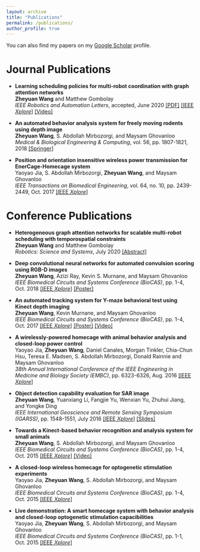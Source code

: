 ```yaml
---
layout: archive
title: "Publications"
permalink: /publications/
author_profile: true
---
```


You can also find my papers on my [Google Scholar](https://scholar.google.com/citations?user=PNxqIOEAAAAJ&hl=en) profile.

# Journal Publications

* **Learning scheduling policies for multi-robot coordination with graph attention networks**  
<strong>Zheyuan Wang</strong> and Matthew Gombolay  
_IEEE Robotics and Automation Letters_, accepted, June 2020
[[PDF]](https://phejohnwang.github.io/files/RAL20_robognn.pdf)
[[IEEE _Xplore_]](https://ieeexplore.ieee.org/document/9116987)
[[Video]](http://tiny.cc/y3vgkz)

* **An automated behavior analysis system for freely moving rodents using depth image**  
<strong>Zheyuan Wang</strong>, S. Abdollah Mirbozorgi, and Maysam Ghovanloo  
_Medical & Biological Engineering & Computing_, vol. 56, pp. 1807-1821, 2018
[[Springer]](https://link.springer.com/article/10.1007/s11517-018-1816-1)

* **Position and orientation insensitive wireless power transmission for EnerCage-Homecage system**  
Yaoyao Jia, S. Abdollah Mirbozorgi, <strong>Zheyuan Wang</strong>, and Maysam Ghovanloo  
_IEEE Transactions on Biomedical Engineering_, vol. 64, no. 10, pp. 2439-2449, Oct. 2017
[[IEEE _Xplore_]](https://ieeexplore.ieee.org/document/7894178)

# Conference Publications

* **Heterogeneous graph attention networks for scalable multi-robot scheduling with temporospatial constraints**  
<strong>Zheyuan Wang</strong> and Matthew Gombolay  
_Robotics: Science and Systems_, July 2020
[[Abstract]](https://roboticsconference.org/program/papers/94/)

* **Deep convolutional neural networks for automated convulsion scoring using RGB-D images**  
<strong>Zheyuan Wang</strong>, Azizi Ray, Kevin S. Murnane, and Maysam Ghovanloo  
_IEEE Biomedical Circuits and Systems Conference (BioCAS)_, pp. 1-4, Oct. 2018
[[IEEE _Xplore_]](https://ieeexplore.ieee.org/document/8584673)
[[Poster]](https://phejohnwang.github.io/files/Poster_Wang_Convulsion_BioCAS18.pdf)

* **An automated tracking system for Y-maze behavioral test using Kinect depth imaging**  
**Zheyuan Wang**, Kevin Murnane, and Maysam Ghovanloo  
_IEEE Biomedical Circuits and Systems Conference (BioCAS)_, pp. 1-4, Oct. 2017
[[IEEE _Xplore_]](https://ieeexplore.ieee.org/document/8325222)
[[Poster]](https://phejohnwang.github.io/files/Poster_Wang_Y%20Maze_BioCAS17.pdf)
[[Video]](https://youtu.be/7EghMBZPsCk)

* **A wirelessly-powered homecage with animal behavior analysis and closed-loop power control**  
Yaoyao Jia, **Zheyuan Wang**, Daniel Canales, Morgan Tinkler, Chia-Chun Hsu, Teresa E. Madsen, S. Abdollah Mirbozorgi, Donald Rainnie and Maysam Ghovanloo  
_38th Annual International Conference of the IEEE Engineering in Medicine and Biology Society (EMBC)_, pp. 6323-6326, Aug. 2016
[[IEEE _Xplore_]](https://ieeexplore.ieee.org/document/7592174)

* **Object detection capability evaluation for SAR image**  
**Zheyuan Wang**, Yuanxiang Li, Fangjie Yu, Wenxian Yu, Zhuhui Jiang, and Yongke Ding  
_IEEE International Geoscience and Remote Sensing Symposium (IGARSS)_, pp. 1548-1551, July 2016
[[IEEE _Xplore_]](https://ieeexplore.ieee.org/document/7729395)
[[Slides]](https://phejohnwang.github.io/files/Oral_IGARSS2016.pdf)

* **Towards a Kinect-based behavior recognition and analysis system for small animals**  
**Zheyuan Wang**, S. Abdollah Mirbozorgi, and Maysam Ghovanloo  
_IEEE Biomedical Circuits and Systems Conference (BioCAS)_, pp. 1-4, Oct. 2015
[[IEEE _Xplore_]](https://ieeexplore.ieee.org/document/7348456)
[[Video]](https://youtu.be/hIp7S-jNpFk)

* **A closed-loop wireless homecage for optogenetic stimulation experiments**  
Yaoyao Jia, **Zheyuan Wang**, S. Abdollah Mirbozorgi, and Maysam Ghovanloo  
_IEEE Biomedical Circuits and Systems Conference (BioCAS)_, pp. 1-4, Oct. 2015
[[IEEE _Xplore_]](https://ieeexplore.ieee.org/document/7348392)

* **Live demonstration: A smart homecage system with behavior analysis and closed-loop optogenetic stimulation capacibilities**  
Yaoyao Jia, **Zheyuan Wang**, S. Abdollah Mirbozorgi, and Maysam Ghovanloo  
_IEEE Biomedical Circuits and Systems Conference (BioCAS)_, pp. 1-1, Oct. 2015
[[IEEE _Xplore_]](https://ieeexplore.ieee.org/document/7348331)
